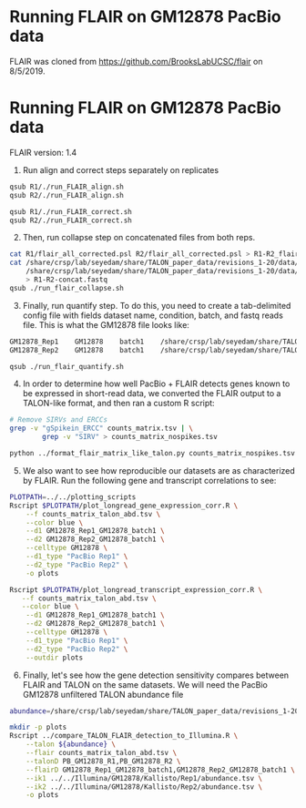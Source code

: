 # Running FLAIR on GM12878 PacBio data

FLAIR was cloned from https://github.com/BrooksLabUCSC/flair on 8/5/2019.

# Running FLAIR on GM12878 PacBio data
FLAIR version: 1.4

1. Run align and correct steps separately on replicates
```bash
qsub R1/./run_FLAIR_align.sh
qsub R2/./run_FLAIR_align.sh
```
```bash
qsub R1/./run_FLAIR_correct.sh
qsub R2/./run_FLAIR_correct.sh
```
2. Then, run collapse step on concatenated files from both reps.
```bash
cat R1/flair_all_corrected.psl R2/flair_all_corrected.psl > R1-R2_flair_all_corrected.psl
cat /share/crsp/lab/seyedam/share/TALON_paper_data/revisions_1-20/data/PacBio_Sequel2_GM12878_R1/unmapped_reads/flnc.fastq \
    /share/crsp/lab/seyedam/share/TALON_paper_data/revisions_1-20/data/PacBio_Sequel2_GM12878_R2/unmapped_reads/flnc.fastq \
    > R1-R2-concat.fastq
qsub ./run_flair_collapse.sh
```
3. Finally, run quantify step. To do this, you need to create a tab-delimited config file with fields dataset name, condition, batch, and fastq reads file. This is what the GM12878 file looks like:
```bash
GM12878_Rep1    GM12878    batch1    /share/crsp/lab/seyedam/share/TALON_paper_data/revisions_1-20/data/PacBio_Sequel2_GM12878_R1/unmapped_reads/flnc.fastq
GM12878_Rep2    GM12878    batch1    /share/crsp/lab/seyedam/share/TALON_paper_data/revisions_1-20/data/PacBio_Sequel2_GM12878_R2/unmapped_reads/flnc.fastq
```
```bash
qsub ./run_flair_quantify.sh
```

4. In order to determine how well PacBio + FLAIR detects genes known to be expressed in short-read data, we converted the FLAIR output to a TALON-like format, and then ran a custom R script:
```bash
# Remove SIRVs and ERCCs
grep -v "gSpikein_ERCC" counts_matrix.tsv | \
        grep -v "SIRV" > counts_matrix_nospikes.tsv

python ../format_flair_matrix_like_talon.py counts_matrix_nospikes.tsv counts_matrix_talon_abd.tsv
```

5. We also want to see how reproducible our datasets are as characterized by FLAIR. Run the following gene and transcript correlations to see:
```bash
PLOTPATH=../../plotting_scripts
Rscript $PLOTPATH/plot_longread_gene_expression_corr.R \
    --f counts_matrix_talon_abd.tsv \
    --color blue \
    --d1 GM12878_Rep1_GM12878_batch1 \
    --d2 GM12878_Rep2_GM12878_batch1 \
    --celltype GM12878 \
    --d1_type "PacBio Rep1" \
    --d2_type "PacBio Rep2" \
    -o plots

Rscript $PLOTPATH/plot_longread_transcript_expression_corr.R \
   --f counts_matrix_talon_abd.tsv \
   --color blue \
    --d1 GM12878_Rep1_GM12878_batch1 \
    --d2 GM12878_Rep2_GM12878_batch1 \
    --celltype GM12878 \
    --d1_type "PacBio Rep1" \
    --d2_type "PacBio Rep2" \
    --outdir plots
```

6. Finally, let's see how the gene detection sensitivity compares between FLAIR and TALON on the same datasets. We will need the PacBio GM12878 unfiltered TALON abundance file
```bash
abundance=/share/crsp/lab/seyedam/share/TALON_paper_data/revisions_1-20/human_TALON/pb_talon_abundance.tsv

mkdir -p plots
Rscript ../compare_TALON_FLAIR_detection_to_Illumina.R \
    --talon ${abundance} \
    --flair counts_matrix_talon_abd.tsv \
    --talonD PB_GM12878_R1,PB_GM12878_R2 \
    --flairD GM12878_Rep1_GM12878_batch1,GM12878_Rep2_GM12878_batch1 \
    --ik1 ../../Illumina/GM12878/Kallisto/Rep1/abundance.tsv \
    --ik2 ../../Illumina/GM12878/Kallisto/Rep2/abundance.tsv \
    -o plots
```
